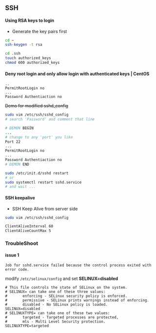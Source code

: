 ## SSH
#### Using RSA keys to login
- Generate the key pairs first

```bash
cd ~
ssh-keygen -t rsa

cd .ssh
touch authorized_keys
chmod 600 authorized_keys
```
#### **Deny** root login and only **allow** login with authenticated keys | CentOS

```
..
PermitRootLogin no
...
Password Authentiaction no
```

~~Demo for modified sshd_config~~

```bash
sudo vim /etc/ssh/sshd_config
# search 'Password' and comment that line

# DEMON BEGIN
...
# change to any 'port' you like
Port 22
...
PermitRootLogin no
...
Password Authentiaction no
# DEMON END

sudo /etc/init.d/sshd restart
# or
sudo systemctl restart sshd.service
# and wait ...
```

#### SSH keepalive
- SSH Keep Alive from server side

```bash
sudo vim /etc/ssh/sshd_config

ClientAliveInterval 60
ClientAliveCountMax 5
```

### TroubleShoot
#### issue 1
```
Job for sshd.service failed because the control process exited with error code.
```

modify `/etc/selinux/config` and set **SELINUX=disabled**

```
# This file controls the state of SELinux on the system.
# SELINUX= can take one of these three values:
#       enforcing - SELinux security policy is enforced.
#       permissive - SELinux prints warnings instead of enforcing.
#       disabled - No SELinux policy is loaded.
SELINUX=disabled
# SELINUXTYPE= can take one of these two values:
#       targeted - Targeted processes are protected,
#       mls - Multi Level Security protection.
SELINUXTYPE=targeted
```
